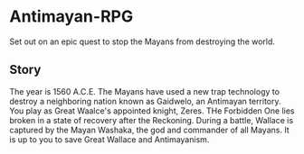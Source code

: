 # Antimayan-RPG

Set out on an epic quest to stop the Mayans from destroying the world. 

## Story 

The year is 1560 A.C.E. The Mayans have used a new trap technology to destroy a neighboring nation known as Gaidwelo, an Antimayan territory. You play as Great Waalce's appointed knight, Zeres. THe Forbidden One lies broken in a state of recovery after the Reckoning. During a battle, Wallace is captured by the Mayan Washaka, the god and commander of all Mayans. It is up to you to save Great Wallace and Antimayanism. 
